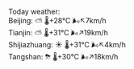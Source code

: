 Today weather:  
Beijing: ⛅️  🌡️+28°C 🌬️↖7km/h  
Tianjin: ⛅️  🌡️+31°C 🌬️↗19km/h  
Shijiazhuang: ☀️   🌡️+31°C 🌬️↖4km/h  
Tangshan: ⛈   🌡️+30°C 🌬️↗18km/h  
